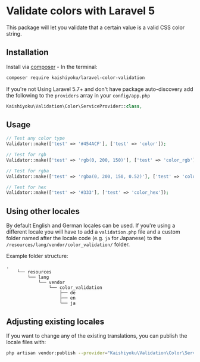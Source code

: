 # Validate colors with Laravel 5

This package will let you validate that a certain value is a valid CSS color string.

## Installation

Install via [composer](https://getcomposer.org/) - In the terminal:
```bash
composer require kaishiyoku/laravel-color-validation
```
If you're not Using Laravel 5.7+ and don't have package auto-discovery add the following to the `providers` array in your `config/app.php`
```php
Kaishiyoku\Validation\Color\ServiceProvider::class,
```

## Usage

```php
// Test any color type
Validator::make(['test' => '#454ACF'], ['test' => 'color']);

// Test for rgb 
Validator::make(['test' => 'rgb(0, 200, 150)'], ['test' => 'color_rgb']);

// Test for rgba 
Validator::make(['test' => 'rgba(0, 200, 150, 0.52)'], ['test' => 'color_rgba']);

// Test for hex 
Validator::make(['test' => '#333'], ['test' => 'color_hex']);
```
## Using other locales

By default English and German locales can be used. If you're using a different locale you will have to add a `validation.php` file and a custom folder named after the locale code (e.g. `ja` for Japanese) to the `/resources/lang/vendor/color_validation/` folder.

Example folder structure:

```
.
    └── resources
        └── lang
            └── vendor
                └── color_validation
                    ├── de
                    ├── en
                    └── ja
```


## Adjusting existing locales

If you want to change any of the existing translations, you can publish the locale files with:

```bash
php artisan vendor:publish --provider="Kaishiyoku\Validation\Color\ServiceProvider"
```
